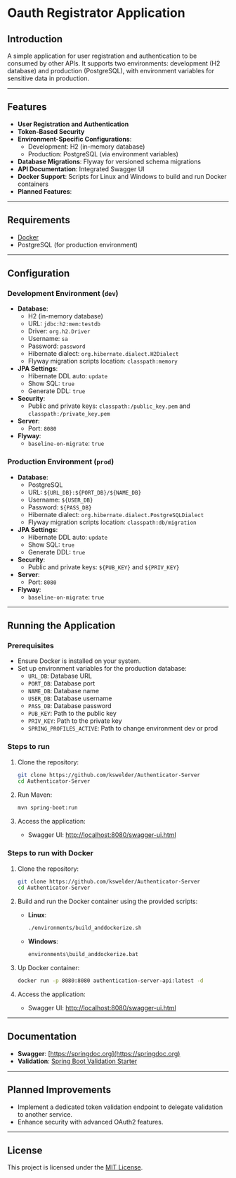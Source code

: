 # Oauth Registrator Application

## Introduction
A simple application for user registration and authentication to be consumed by other APIs. It supports two environments: development (H2 database) and production (PostgreSQL), with environment variables for sensitive data in production.

---

## Features
- **User Registration and Authentication**
- **Token-Based Security**
- **Environment-Specific Configurations**:
    - Development: H2 (in-memory database)
    - Production: PostgreSQL (via environment variables)
- **Database Migrations**: Flyway for versioned schema migrations
- **API Documentation**: Integrated Swagger UI
- **Docker Support**: Scripts for Linux and Windows to build and run Docker containers
- **Planned Features**:

---

## Requirements
- [Docker](https://docs.docker.com/engine/install/)
- PostgreSQL (for production environment)

---

## Configuration

### Development Environment (`dev`)
- **Database**:
    - H2 (in-memory database)
    - URL: `jdbc:h2:mem:testdb`
    - Driver: `org.h2.Driver`
    - Username: `sa`
    - Password: `password`
    - Hibernate dialect: `org.hibernate.dialect.H2Dialect`
    - Flyway migration scripts location: `classpath:memory`
- **JPA Settings**:
    - Hibernate DDL auto: `update`
    - Show SQL: `true`
    - Generate DDL: `true`
- **Security**:
    - Public and private keys: `classpath:/public_key.pem` and `classpath:/private_key.pem`
- **Server**:
    - Port: `8080`
- **Flyway**:
    - `baseline-on-migrate`: `true`

### Production Environment (`prod`)
- **Database**:
    - PostgreSQL
    - URL: `${URL_DB}:${PORT_DB}/${NAME_DB}`
    - Username: `${USER_DB}`
    - Password: `${PASS_DB}`
    - Hibernate dialect: `org.hibernate.dialect.PostgreSQLDialect`
    - Flyway migration scripts location: `classpath:db/migration`
- **JPA Settings**:
    - Hibernate DDL auto: `update`
    - Show SQL: `true`
    - Generate DDL: `true`
- **Security**:
    - Public and private keys: `${PUB_KEY}` and `${PRIV_KEY}`
- **Server**:
    - Port: `8080`
- **Flyway**:
    - `baseline-on-migrate`: `true`

---

## Running the Application

### Prerequisites
- Ensure Docker is installed on your system.
- Set up environment variables for the production database:
    - `URL_DB`: Database URL
    - `PORT_DB`: Database port
    - `NAME_DB`: Database name
    - `USER_DB`: Database username
    - `PASS_DB`: Database password
    - `PUB_KEY`: Path to the public key
    - `PRIV_KEY`: Path to the private key
    - `SPRING_PROFILES_ACTIVE`: Path to change environment dev or prod

### Steps to run
1. Clone the repository:
    ```bash
    git clone https://github.com/kswelder/Authenticator-Server
    cd Authenticator-Server
    ```

2. Run Maven:
    ```bash
    mvn spring-boot:run
    ```

3. Access the application:
    - Swagger UI: [http://localhost:8080/swagger-ui.html](http://localhost:8080/swagger-ui.html)

### Steps to run with Docker
1. Clone the repository:
   ```bash
   git clone https://github.com/kswelder/Authenticator-Server
   cd Authenticator-Server
   ```

2. Build and run the Docker container using the provided scripts:
    - **Linux**:
      ```bash
      ./environments/build_anddockerize.sh
      ```
    - **Windows**:
      ```cmd
      environments\build_anddockerize.bat
      ```

3. Up Docker container:
    ```bash
    docker run -p 8080:8080 authentication-server-api:latest -d
     ```

4. Access the application:
    - Swagger UI: [http://localhost:8080/swagger-ui.html](http://localhost:8080/swagger-ui.html)

---

## Documentation
- **Swagger**: [https://springdoc.org](https://springdoc.org)
- **Validation**: [Spring Boot Validation Starter](https://mvnrepository.com/artifact/org.springframework.boot/spring-boot-starter-validation/3.0.2)

---

## Planned Improvements
- Implement a dedicated token validation endpoint to delegate validation to another service.
- Enhance security with advanced OAuth2 features.

---

## License
This project is licensed under the [MIT License](LICENSE).

